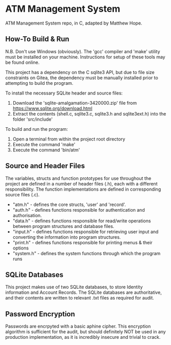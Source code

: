 # ATM Management System

ATM Management System repo, in C, adapted by Matthew Hope.

## How-To Build & Run

N.B. Don't use Windows (obviously). The 'gcc' compiler and 'make' utility must be installed on your machine.
Instructions for setup of these tools may be found online.

This project has a dependency on the C sqlite3 API, but due to file size constraints on Gitea,
the dependency must be manually installed prior to attempting to build the program.

To install the necessary SQLite header and source files:

1. Download the 'sqlite-amalgamation-3420000.zip' file from https://www.sqlite.org/download.html
2. Extract the contents (shell.c, sqlite3.c, sqlite3.h and sqlite3ext.h) into the folder 'src/include'

To build and run the program:

1. Open a terminal from within the project root directory
2. Execute the command 'make'
3. Execute the command 'bin/atm'

## Source and Header Files

The variables, structs and function prototypes for use throughout the project
are defined in a number of header files (.h), each with a different responsibility. The
function implementations are defined in corresponding source files (.c).

- "atm.h" - defines the core structs, 'user' and 'record'.
- "auth.h" - defines functions responsible for authentication and authorisation.
- "data.h" - defines functions responsible for read/write operations between program
structures and database files.
- "input.h" - defines functions responsible for retrieving user input and converting
the information into program structures.
- "print.h" - defines functions responsible for printing menus & their options
- "system.h" - defines the system functions through which the program runs

## SQLite Databases

This project makes use of two SQLite databases, to store Identity information
and Account Records. The SQLite databases are authoritative, and their contents
are written to relevant .txt files as required for audit.

## Password Encryption

Passwords are encrpyted with a basic aphine cipher. This encryption algorithm is sufficient
for the audit, but should definitely NOT be used in any production implementation, as it is
incredibly insecure and trivial to crack.


